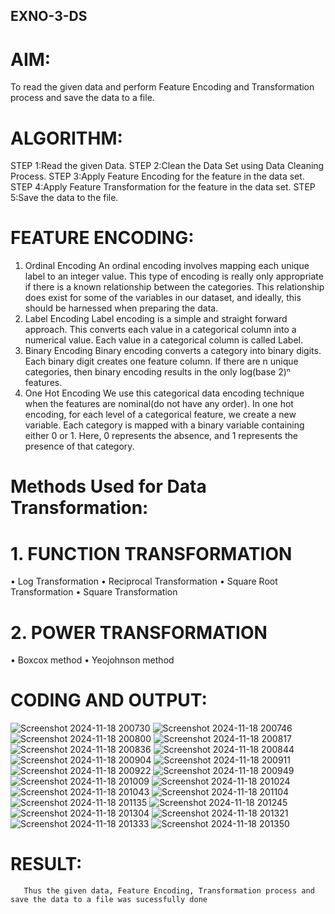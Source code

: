 ## EXNO-3-DS

# AIM:
To read the given data and perform Feature Encoding and Transformation process and save the data to a file.

# ALGORITHM:
STEP 1:Read the given Data.
STEP 2:Clean the Data Set using Data Cleaning Process.
STEP 3:Apply Feature Encoding for the feature in the data set.
STEP 4:Apply Feature Transformation for the feature in the data set.
STEP 5:Save the data to the file.

# FEATURE ENCODING:
1. Ordinal Encoding
An ordinal encoding involves mapping each unique label to an integer value. This type of encoding is really only appropriate if there is a known relationship between the categories. This relationship does exist for some of the variables in our dataset, and ideally, this should be harnessed when preparing the data.
2. Label Encoding
Label encoding is a simple and straight forward approach. This converts each value in a categorical column into a numerical value. Each value in a categorical column is called Label.
3. Binary Encoding
Binary encoding converts a category into binary digits. Each binary digit creates one feature column. If there are n unique categories, then binary encoding results in the only log(base 2)ⁿ features.
4. One Hot Encoding
We use this categorical data encoding technique when the features are nominal(do not have any order). In one hot encoding, for each level of a categorical feature, we create a new variable. Each category is mapped with a binary variable containing either 0 or 1. Here, 0 represents the absence, and 1 represents the presence of that category.

# Methods Used for Data Transformation:
  # 1. FUNCTION TRANSFORMATION
• Log Transformation
• Reciprocal Transformation
• Square Root Transformation
• Square Transformation
  # 2. POWER TRANSFORMATION
• Boxcox method
• Yeojohnson method

# CODING AND OUTPUT:
![Screenshot 2024-11-18 200730](https://github.com/user-attachments/assets/9c16fd6e-0e90-4216-82d1-52faf98dceca)
![Screenshot 2024-11-18 200746](https://github.com/user-attachments/assets/cdb61da0-06c4-4433-892c-86ba45efeb12)
![Screenshot 2024-11-18 200800](https://github.com/user-attachments/assets/2fc06f71-247e-4429-a0f5-3e5afe93fecf)
![Screenshot 2024-11-18 200817](https://github.com/user-attachments/assets/783998d1-c5d8-40dc-b465-54a0cc53122d)
![Screenshot 2024-11-18 200836](https://github.com/user-attachments/assets/c24eb1bf-770b-41bc-abdd-de7fcc534382)
![Screenshot 2024-11-18 200844](https://github.com/user-attachments/assets/f4868b08-0a61-4d75-808e-eb806755fd52)
![Screenshot 2024-11-18 200904](https://github.com/user-attachments/assets/f4845be9-3438-46ea-9079-3eafe3fc322c)
![Screenshot 2024-11-18 200911](https://github.com/user-attachments/assets/96b9f407-0f7a-4758-8bbf-c58895ac7f7a)
![Screenshot 2024-11-18 200922](https://github.com/user-attachments/assets/b4b8182a-45f8-4fcf-8d3a-5dc9aae10355)
![Screenshot 2024-11-18 200949](https://github.com/user-attachments/assets/b7fb1ddb-d7c0-4b3d-adb8-d21f100a3cb2)
![Screenshot 2024-11-18 201009](https://github.com/user-attachments/assets/851b7132-5ddf-4e87-9f33-b3358721746b)
![Screenshot 2024-11-18 201024](https://github.com/user-attachments/assets/3bf193b9-8fa6-4d99-b6e6-9258d1f8b4bc)
![Screenshot 2024-11-18 201043](https://github.com/user-attachments/assets/9eb7b5c7-2de7-4cde-a328-2b070fbe3b0c)
![Screenshot 2024-11-18 201104](https://github.com/user-attachments/assets/e615fd26-869c-4998-9490-97fc3f5bee42)
![Screenshot 2024-11-18 201135](https://github.com/user-attachments/assets/df1af8a1-d182-4ee7-bca8-34a5dfa0e727)
![Screenshot 2024-11-18 201245](https://github.com/user-attachments/assets/c310b23f-73cc-441d-a975-6c2d14f3eb18)
![Screenshot 2024-11-18 201304](https://github.com/user-attachments/assets/afa37f94-bd63-4517-a0c1-4c6fcf9d4ca3)
![Screenshot 2024-11-18 201321](https://github.com/user-attachments/assets/9570b7e0-7a76-4140-b1be-e34aba2ce364)
![Screenshot 2024-11-18 201333](https://github.com/user-attachments/assets/9f4cb393-769b-42ad-bcc5-6c1dc29498c7)
![Screenshot 2024-11-18 201350](https://github.com/user-attachments/assets/4b3c7ccb-ceac-4798-9624-61c4b76a1576)

# RESULT:
       Thus the given data, Feature Encoding, Transformation process and save the data to a file was sucessfully done

       

